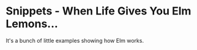 # Snippets - When Life Gives You Elm Lemons... 

It's a bunch of little examples showing how Elm works.
